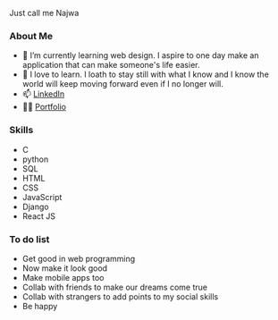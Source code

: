 Just call me Najwa

### About Me
- 🌱 I’m currently learning web design. I aspire to one day make an application that can make someone's life easier.
- 📖 I love to learn. I loath to stay still with what I know and I know the world will keep moving forward even if I no longer will.
- 📫  [LinkedIn](https://www.linkedin.com/in/izzatul-najwa-binti-ismail)
- 👩‍💻  [Portfolio](https://izzywa.github.io/portfolio/)

### Skills
- C
- python
- SQL
- HTML
- CSS
- JavaScript
- Django
- React JS

### To do list
- Get good in web programming
- Now make it look good
- Make mobile apps too
- Collab with friends to make our dreams come true
- Collab with strangers to add points to my social skills
- Be happy 

<!---
Izzywa/Izzywa is a ✨ special ✨ repository because its `README.md` (this file) appears on your GitHub profile.
You can click the Preview link to take a look at your changes.
--->
